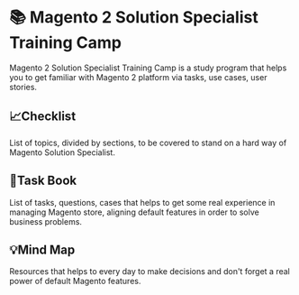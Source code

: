 # 📚 Magento 2 Solution Specialist Training Camp

Magento 2 Solution Specialist Training Camp is a study program that helps you to get familiar with Magento 2 platform 
via tasks, use cases, user stories.

## 📈Checklist

List of topics, divided by sections, to be covered to stand on a hard way of Magento Solution Specialist.

## 📝Task Book

List of tasks, questions, cases that helps to get some real experience in managing Magento store, 
aligning default features in order to solve business problems.

## 💡Mind Map

Resources that helps to every day to make decisions and don't forget a real power of default Magento features.

